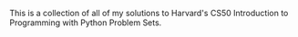 This is a collection of all of my solutions to Harvard's CS50 Introduction to Programming with Python Problem Sets.
